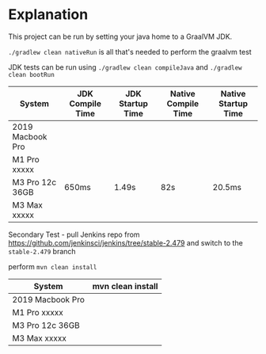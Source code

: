 # Explanation

This project can be run by setting your java home to a GraalVM JDK.

`./gradlew clean nativeRun` is all that's needed to perform the graalvm test

JDK tests can be run using `./gradlew clean compileJava` and `./gradlew clean bootRun`

| System           | JDK Compile Time | JDK Startup Time | Native Compile Time | Native Startup Time |
|------------------|------------------|------------------|---------------------|---------------------|
| 2019 Macbook Pro |                  |                  |                     |                     |
| M1 Pro xxxxx     |                  |                  |                     |                     |
| M3 Pro 12c 36GB  | 650ms            | 1.49s            | 82s                 | 20.5ms              |
| M3 Max xxxxx     |                  |                  |                     |                     |

Secondary Test - pull Jenkins repo from https://github.com/jenkinsci/jenkins/tree/stable-2.479 and switch to the
`stable-2.479` branch

perform `mvn clean install`

| System           | mvn clean install |
|------------------|-------------------|
| 2019 Macbook Pro |                   |
| M1 Pro xxxxx     |                   |
| M3 Pro 12c 36GB  |                   |
| M3 Max xxxxx     |                   |